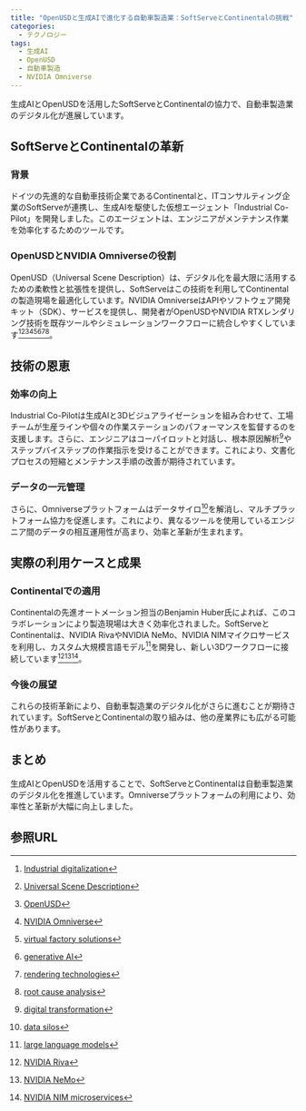 ```yaml
---
title: "OpenUSDと生成AIで進化する自動車製造業：SoftServeとContinentalの挑戦"
categories:
  - テクノロジー
tags:
  - 生成AI
  - OpenUSD
  - 自動車製造
  - NVIDIA Omniverse
---
```

生成AIとOpenUSDを活用したSoftServeとContinentalの協力で、自動車製造業のデジタル化が進展しています。

## SoftServeとContinentalの革新
### 背景
ドイツの先進的な自動車技術企業であるContinentalと、ITコンサルティング企業のSoftServeが連携し、生成AIを駆使した仮想エージェント「Industrial Co-Pilot」を開発しました。このエージェントは、エンジニアがメンテナンス作業を効率化するためのツールです。

### OpenUSDとNVIDIA Omniverseの役割
OpenUSD（Universal Scene Description）は、デジタル化を最大限に活用するための柔軟性と拡張性を提供し、SoftServeはこの技術を利用してContinentalの製造現場を最適化しています。NVIDIA OmniverseはAPIやソフトウェア開発キット（SDK）、サービスを提供し、開発者がOpenUSDやNVIDIA RTXレンダリング技術を既存ツールやシミュレーションワークフローに統合しやすくしています[^1][^2][^3][^4][^5][^6][^7][^8]。

## 技術の恩恵
### 効率の向上
Industrial Co-Pilotは生成AIと3Dビジュアライゼーションを組み合わせて、工場チームが生産ラインや個々の作業ステーションのパフォーマンスを監督するのを支援します。さらに、エンジニアはコーパイロットと対話し、根本原因解析[^9]やステップバイステップの作業指示を受けることができます。これにより、文書化プロセスの短縮とメンテナンス手順の改善が期待されています。

### データの一元管理
さらに、Omniverseプラットフォームはデータサイロ[^10]を解消し、マルチプラットフォーム協力を促進します。これにより、異なるツールを使用しているエンジニア間のデータの相互運用性が高まり、効率と革新が生まれます。

## 実際の利用ケースと成果
### Continentalでの適用
Continentalの先進オートメーション担当のBenjamin Huber氏によれば、このコラボレーションにより製造現場は大きく効率化されました。SoftServeとContinentalは、NVIDIA RivaやNVIDIA NeMo、NVIDIA NIMマイクロサービスを利用し、カスタム大規模言語モデル[^11]を開発し、新しい3Dワークフローに接続しています[^12][^13][^14]。

### 今後の展望
これらの技術革新により、自動車製造業のデジタル化がさらに進むことが期待されています。SoftServeとContinentalの取り組みは、他の産業界にも広がる可能性があります。

## まとめ
生成AIとOpenUSDを活用することで、SoftServeとContinentalは自動車製造業のデジタル化を推進しています。Omniverseプラットフォームの利用により、効率性と革新が大幅に向上しました。

## 参照URL
[^1]: [Industrial digitalization](https://www.aspentech.com/en/cp/industrial-digitalization)
[^2]: [Universal Scene Description](https://www.nvidia.com/ja-jp/omniverse/usd/)
[^3]: [OpenUSD](https://www.nvidia.com/ja-jp/omniverse/usd/)
[^4]: [NVIDIA Omniverse](https://www.nvidia.com/ja-jp/omniverse/)
[^5]: [virtual factory solutions](https://www.virtualfactorysolutions.com/)
[^6]: [generative AI](https://www.softbank.jp/biz/solutions/generative-ai/#:~:text=%E7%94%9F%E6%88%90AI%EF%BC%88%E3%82%B8%E3%82%A7%E3%83%8D%E3%83%AC%E3%83%BC%E3%83%86%E3%82%A3%E3%83%96AI%EF%BC%89%E3%81%AF,%E3%82%84%E3%82%B3%E3%83%B3%E3%83%86%E3%83%B3%E3%83%84%E3%82%92%E7%94%9F%E3%81%BF%E5%87%BA%E3%81%97%E3%81%BE%E3%81%99%E3%80%82)
[^7]: [rendering technologies](https://developer.nvidia.com/rendering-technologies)
[^8]: [root cause analysis](https://www.hitachi.co.jp/rd/glossary/en_r/rca.html#:~:text=%E7%99%BA%E7%94%9F%E3%81%97%E3%81%9F%E5%95%8F%E9%A1%8C%E3%82%84%E4%BA%8B%E8%B1%A1,%E3%81%A7%E5%88%A9%E7%94%A8%E3%81%95%E3%82%8C%E3%81%A6%E3%81%84%E3%82%8B%E3%80%82)
[^9]: [digital transformation](https://ja.wikipedia.org/wiki/%E3%83%87%E3%82%B8%E3%82%BF%E3%83%AB%E3%83%88%E3%83%A9%E3%83%B3%E3%82%B9%E3%83%95%E3%82%A9%E3%83%BC%E3%83%A1%E3%83%BC%E3%82%B7%E3%83%A7%E3%83%B3#:~:text=%E3%83%87%E3%82%B8%E3%82%BF%E3%83%AB%E3%83%88%E3%83%A9%E3%83%B3%E3%82%B9%E3%83%95%E3%82%A9%E3%83%BC%E3%83%A1%E3%83%BC%E3%82%B7%E3%83%A7%E3%83%B3%EF%BC%88%E8%8B%B1%3A%20digital,%E3%82%92%E6%BA%80%E3%81%9F%E3%81%99%E3%83%97%E3%83%AD%E3%82%BB%E3%82%B9%E3%81%A7%E3%81%82%E3%82%8B%E3%80%82)
[^10]: [data silos](https://www.hpe.com/jp/ja/what-is/data-silos.html#:~:text=%E3%83%87%E3%83%BC%E3%82%BF%E3%82%B5%E3%82%A4%E3%83%AD%E3%81%A8%E3%81%AF%E3%80%81%E4%BA%92%E3%81%84%E3%81%AB,%E5%A0%B4%E5%90%88%E3%81%AB%E7%99%BA%E7%94%9F%E3%81%97%E3%81%BE%E3%81%99%E3%80%82)
[^11]: [large language models](https://atmarkit.itmedia.co.jp/ait/articles/2303/13/news013.html)
[^12]: [NVIDIA Riva](https://www.nvidia.com/ja-jp/ai-data-science/products/riva/)
[^13]: [NVIDIA NeMo](https://www.nvidia.com/ja-jp/ai-data-science/products/nemo/)
[^14]: [NVIDIA NIM microservices](https://developer.nvidia.com/ja-jp/blog/nvidia-nim-offers-optimized-inference-microservices-for-deploying-ai-models-at-scale/)